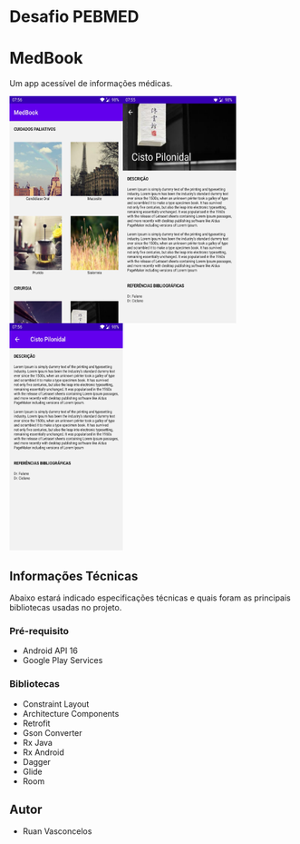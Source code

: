 # Desafio PEBMED

# MedBook
Um app acessível de informações médicas.

<img src="https://github.com/ruanvasconcelos/desafio-pebmed/blob/master/print/home.jpg" width="200" height="400" align="left" />
<img src="https://github.com/ruanvasconcelos/desafio-pebmed/blob/master/print/details.jpg" width="200" height="400" align="left" /> 
<img src="https://github.com/ruanvasconcelos/desafio-pebmed/blob/master/print/details2.jpg" width="200" height="400" /> 

## Informações Técnicas
Abaixo estará indicado especificações técnicas e quais foram as principais bibliotecas usadas no projeto.

### Pré-requisito
- Android API 16
- Google Play Services

### Bibliotecas
- Constraint Layout
- Architecture Components   
- Retrofit
- Gson Converter
- Rx Java
- Rx Android
- Dagger
- Glide
- Room

## Autor
- Ruan Vasconcelos
